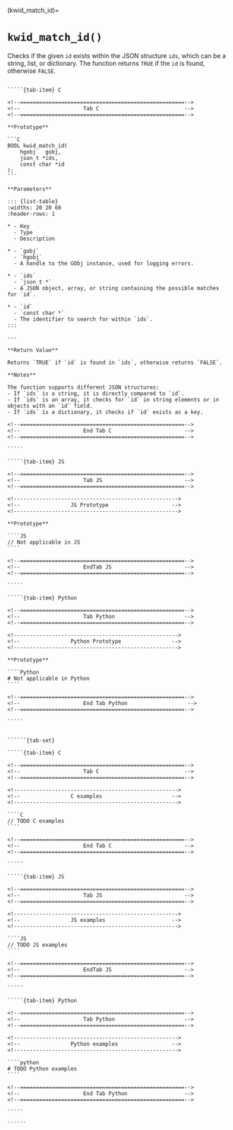 <!-- ============================================================== -->
(kwid_match_id)=
# `kwid_match_id()`
<!-- ============================================================== -->

Checks if the given `id` exists within the JSON structure `ids`, which can be a string, list, or dictionary. The function returns `TRUE` if the `id` is found, otherwise `FALSE`.

<!------------------------------------------------------------>
<!--                    Prototypes                          -->
<!------------------------------------------------------------>

``````{tab-set}

`````{tab-item} C

<!--====================================================-->
<!--                    Tab C                           -->
<!--====================================================-->

**Prototype**

```C
BOOL kwid_match_id(
    hgobj   gobj,
    json_t *ids,
    const char *id
);
```

**Parameters**

::: {list-table}
:widths: 20 20 60
:header-rows: 1

* - Key
  - Type
  - Description

* - `gobj`
  - `hgobj`
  - A handle to the GObj instance, used for logging errors.

* - `ids`
  - `json_t *`
  - A JSON object, array, or string containing the possible matches for `id`.

* - `id`
  - `const char *`
  - The identifier to search for within `ids`.
:::

---

**Return Value**

Returns `TRUE` if `id` is found in `ids`, otherwise returns `FALSE`.

**Notes**

The function supports different JSON structures:
- If `ids` is a string, it is directly compared to `id`.
- If `ids` is an array, it checks for `id` in string elements or in objects with an `id` field.
- If `ids` is a dictionary, it checks if `id` exists as a key.

<!--====================================================-->
<!--                    End Tab C                       -->
<!--====================================================-->

`````

`````{tab-item} JS

<!--====================================================-->
<!--                    Tab JS                          -->
<!--====================================================-->

<!---------------------------------------------------->
<!--                JS Prototype                    -->
<!---------------------------------------------------->

**Prototype**

````JS
// Not applicable in JS
````

<!--====================================================-->
<!--                    EndTab JS                       -->
<!--====================================================-->

`````

`````{tab-item} Python

<!--====================================================-->
<!--                    Tab Python                      -->
<!--====================================================-->

<!---------------------------------------------------->
<!--                Python Prototype                -->
<!---------------------------------------------------->

**Prototype**

````Python
# Not applicable in Python
````

<!--====================================================-->
<!--                    End Tab Python                   -->
<!--====================================================-->

`````

``````

<!------------------------------------------------------------>
<!--                    Examples                            -->
<!------------------------------------------------------------>

```````{dropdown} Examples

``````{tab-set}

`````{tab-item} C

<!--====================================================-->
<!--                    Tab C                           -->
<!--====================================================-->

<!---------------------------------------------------->
<!--                C examples                      -->
<!---------------------------------------------------->

````C
// TODO C examples
````

<!--====================================================-->
<!--                    End Tab C                       -->
<!--====================================================-->

`````

`````{tab-item} JS

<!--====================================================-->
<!--                    Tab JS                          -->
<!--====================================================-->

<!---------------------------------------------------->
<!--                JS examples                     -->
<!---------------------------------------------------->

````JS
// TODO JS examples
````

<!--====================================================-->
<!--                    EndTab JS                       -->
<!--====================================================-->

`````

`````{tab-item} Python

<!--====================================================-->
<!--                    Tab Python                      -->
<!--====================================================-->

<!---------------------------------------------------->
<!--                Python examples                 -->
<!---------------------------------------------------->

````python
# TODO Python examples
````

<!--====================================================-->
<!--                    End Tab Python                  -->
<!--====================================================-->

`````

``````

```````
